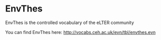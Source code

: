 # EnvThes
EnvThes is the controlled vocabulary of the eLTER community

You can find EnvThes here: http://vocabs.ceh.ac.uk/evn/tbl/envthes.evn
